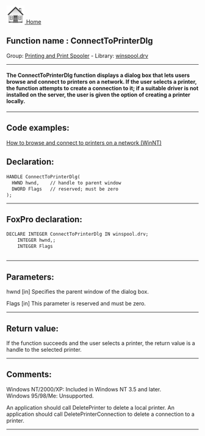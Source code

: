 [<img src="../../images/home.png"> Home ](https://github.com/VFPX/Win32API)  

## Function name : ConnectToPrinterDlg
Group: [Printing and Print Spooler](../../functions_group.md#Printing_and_Print_Spooler)  -  Library: [winspool.drv](../../libraries.md#winspool.drv)  
***  


#### The ConnectToPrinterDlg function displays a dialog box that lets users browse and connect to printers on a network. If the user selects a printer, the function attempts to create a connection to it; if a suitable driver is not installed on the server, the user is given the option of creating a printer locally. 
***  


## Code examples:
[How to browse and connect to printers on a network (WinNT)](../../samples/sample_376.md)  

## Declaration:
```foxpro  
HANDLE ConnectToPrinterDlg(
  HWND hwnd,    // handle to parent window
  DWORD Flags   // reserved; must be zero
);  
```  
***  


## FoxPro declaration:
```foxpro  
DECLARE INTEGER ConnectToPrinterDlg IN winspool.drv;
	INTEGER hwnd,;
	INTEGER Flags
  
```  
***  


## Parameters:
hwnd 
[in] Specifies the parent window of the dialog box. 

Flags 
[in] This parameter is reserved and must be zero.   
***  


## Return value:
If the function succeeds and the user selects a printer, the return value is a handle to the selected printer.   
***  


## Comments:
Windows NT/2000/XP: Included in Windows NT 3.5 and later.  
Windows 95/98/Me: Unsupported.  
  
An application should call DeletePrinter to delete a local printer. An application should call DeletePrinterConnection to delete a connection to a printer.   
  
***  

